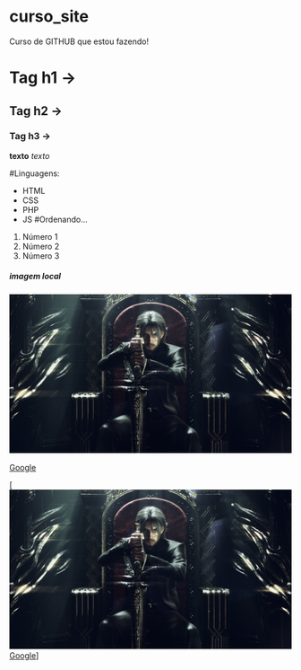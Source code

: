 # curso_site
Curso de GITHUB que estou fazendo!

# Tag h1 -> #
## Tag h2 -> ##
### Tag h3 -> ###

**texto**
*texto*

#Linguagens:
* HTML
* CSS
* PHP
* JS
#Ordenando...
1. Número 1
2. Número 2
3. Número 3


##### imagem local
![FF XV](img/ff.jpg)

[Google](https://www.google.com)

[![FF XV](img/ff.jpg)[Google](https://www.google.com)]
